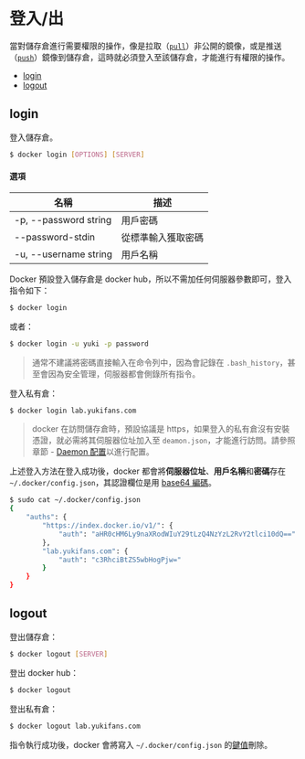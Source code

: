 # 登入/出

當對儲存倉進行需要權限的操作，像是拉取（[`pull`](../image/pull&push.md#pull)）非公開的鏡像，或是推送（[`push`](../image/pull&push.md#push)）鏡像到儲存倉，這時就必須登入至該儲存倉，才能進行有權限的操作。

- [login](#login)
- [logout](#logout)

## login

登入儲存倉。

```bash
$ docker login [OPTIONS] [SERVER]
```

#### 選項

| 名稱 | 描述 |
| - | - |
| -p, --password string | 用戶密碼 |
|     --password-stdin  | 從標準輸入獲取密碼 |
| -u, --username string | 用戶名稱 |

Docker 預設登入儲存倉是 docker hub，所以不需加任何伺服器參數即可，登入指令如下：

```bash
$ docker login
```

或者：

```bash
$ docker login -u yuki -p password
```

> 通常不建議將密碼直接輸入在命令列中，因為會記錄在 `.bash_history`，甚至會因為安全管理，伺服器都會側錄所有指令。

登入私有倉：

```bash
$ docker login lab.yukifans.com
```

> docker 在訪問儲存倉時，預設協議是 https，如果登入的私有倉沒有安裝憑證，就必需將其伺服器位址加入至 `deamon.json`，才能進行訪問。請參照章節 - [Daemon 配置](../daemon/#添加私有倉)以進行配置。

上述登入方法在登入成功後，docker 都會將**伺服器位址**、**用戶名稱**和**密碼**存在 `~/.docker/config.json`，其認證欄位是用 [base64 編碼](https://zh.wikipedia.org/zh-tw/Base64)。

```bash
$ sudo cat ~/.docker/config.json
{
	"auths": {
		"https://index.docker.io/v1/": {
			"auth": "aHR0cHM6Ly9naXRodWIuY29tLzQ4NzYzL2RvY2tlci10dQ=="
		},
		"lab.yukifans.com": {
			"auth": "c3RhciBtZS5wbHogPjw="
		}
    }
}
```

## logout

登出儲存倉：

```bash
$ docker logout [SERVER]
```

登出 docker hub：

```bash
$ docker logout
```

登出私有倉：

```bash
$ docker logout lab.yukifans.com
```

指令執行成功後，docker 會將寫入 `~/.docker/config.json` 的[鍵值](https://zh.wikipedia.org/wiki/鍵-值儲存)刪除。
